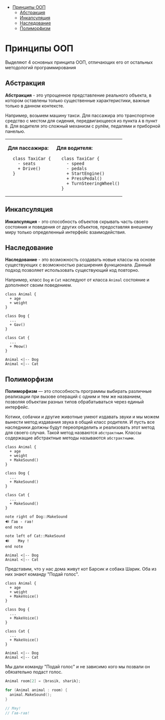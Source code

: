 - [Принципы ООП](#принципы-ооп)
  - [Абстракция](#абстракция)
  - [Инкапсуляция](#инкапсуляция)
  - [Наследование](#наследование)
  - [Полиморфизм](#полиморфизм)

# Принципы ООП

Выделяют 4 основных принципа ООП, отличающих его от остальных методологий программирования

## Абстракция


**Абстракция** - это упрощенное представление реального объекта, в котором оставлены только существенные характеристики, важные только в данном контексте.

Например, возьмем машину такси.
Для пассажира это транспортное средство с местом для сидения, передвигающееся из пункта `A` в пункт `B`.
Для водителя это сложный механизм с рулём, педалями и приборной панелью.

<table>
  <tr style="vertical-align: top;">
  <td style="vertical-align: top; padding-right: 10px;">

  **Для пассажира:**
  ```plantuml
    class TaxiCar {
      - seats
      + Drive()
    }
  ```

  </td>
  <td>

  **Для водителя:**
  ```plantuml
    class TaxiCar {
      - speed
      - pedals
      + StartEngine()
      + PressPedal()
      + TurnSteeringWheel()
    }
  ```

  </td>
  </tr>
</table>

## Инкапсуляция

**Инкапсуляция** - это способность объектов скрывать часть своего состояния и поведения от других объектов, предоставляя внешнему миру только определенный интерфейс взаимодействия.

## Наследование

**Наследование** - это возможность создавать новые классы на основе существующих с возможностью расширения функционала.
Данный подход позволяет использовать существующий код повторно.

Например, класс `Dog` и `Cat` наследуют от класса `Animal` состояние и дополняют своим поведением.

```plantuml
class Animal {
  + age
  + weight
}

class Dog {
  ...
  + Gav()
}

class Cat {
  ...
  + Meow()
}

Animal <|-- Dog
Animal <|-- Cat
```

## Полиморфизм

**Полиморфизм** — это способность программы выбирать различные реализации при вызове операций с одним и тем же названием, позволяя объектам разных типов обрабатываться через единый интерфейс.

Котики, собачки и другие животные умеют издавать звуки и мы можем вынести метод издавания звука в общий класс родителя. И пусть все наследники должны будут переопределить и реализовать этот метод для своего случая. Такой метод назваются  `абстрактным`. Классы содержащие абстрактные методы называются `абстрактными`.

```plantuml
class Animal {
  + age
  + weight
  + MakeSound()
}

class Dog {
  ...
  + MakeSound()
}

class Cat {
  ...
  + MakeSound()
}

note right of Dog::MakeSound
🔊 Гав - гав!
end note

note left of Cat::MakeSound
🔊    Мяу !
end note

Animal <|-- Dog
Animal <|-- Cat
```

Представим, что у нас дома живут кот Барсик и собака Шарик. Оба из них знают команду "Подай голос".

```plantuml
class Animal {
  + age
  + weight
  + MakeVoice()
}

class Dog {
  ...
  + MakeVoice()
}

class Cat {
  ...
  + MakeVoice()
}

Animal <|-- Dog
Animal <|-- Cat
```

Мы дали команду "Подай голос" и не зависимо кого мы позвали он обязательно подаст голос.

```cpp
Animal room[2] = {brasik, sharik};

for (Animal animal : room) {
  animal.MakeSound();
}

// Mяу!
// Гав-гав!
```
